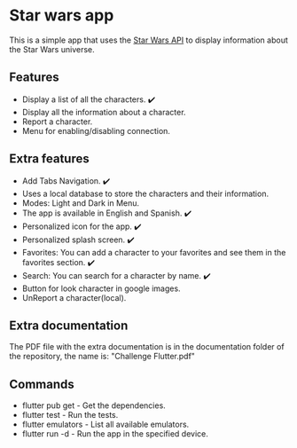 # Star wars app
This is a simple app that uses the [Star Wars API](https://swapi.dev/) to display information about the Star Wars universe.

## Features
- Display a list of all the characters. :heavy_check_mark:
- Display all the information about a character.
- Report a character.
- Menu for enabling/disabling connection.

## Extra features
- Add Tabs Navigation. :heavy_check_mark:
- Uses a local database to store the characters and their information.
- Modes: Light and Dark in Menu.
- The app is available in English and Spanish. :heavy_check_mark:
- Personalized icon for the app. :heavy_check_mark:
- Personalized splash screen. :heavy_check_mark:
- Favorites: You can add a character to your favorites and see them in the favorites section. :heavy_check_mark:
- Search: You can search for a character by name. :heavy_check_mark:
- Button for look character in google images.
- UnReport a character(local).

## Extra documentation
The PDF file with the extra documentation is in the documentation folder of the repository, the name is: "Challenge Flutter.pdf"

## Commands
- flutter pub get - Get the dependencies.
- flutter test - Run the tests.
- flutter emulators - List all available emulators.
- flutter run -d <device> - Run the app in the specified device.
